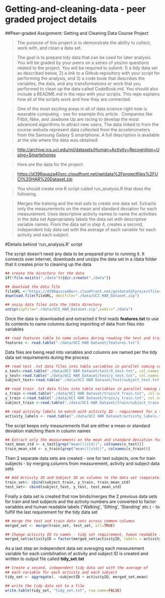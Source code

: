 # Getting-and-cleaning-data - peer graded project details
##Peer-graded Assignment: Getting and Cleaning Data Course Project

>The purpose of this project is to demonstrate the ability to collect, work with, and clean a data set.

>The goal is to prepare tidy data that can be used for later analysis. You will be graded by your peers on a series of yes/no questions related to the project. You will be required to submit: 1) a tidy data set as described below, 2) a link to a Github repository with your script for performing the analysis, and 3) a code book that describes the variables, the data, and any transformations or work that you performed to clean up the data called CodeBook.md. You should also include a README.md in the repo with your scripts. This repo explains how all of the scripts work and how they are connected.

>One of the most exciting areas in all of data science right now is wearable computing - see for example this article . Companies like Fitbit, Nike, and Jawbone Up are racing to develop the most advanced algorithms to attract new users. The data linked to from the course website represent data collected from the accelerometers from the Samsung Galaxy S smartphone. A full description is available at the site where the data was obtained:

>http://archive.ics.uci.edu/ml/datasets/Human+Activity+Recognition+Using+Smartphones

>Here are the data for the project:

>https://d396qusza40orc.cloudfront.net/getdata%2Fprojectfiles%2FUCI%20HAR%20Dataset.zip

>You should create one R script called run_analysis.R that does the following.

>Merges the training and the test sets to create one data set.
Extracts only the measurements on the mean and standard deviation for each measurement.
Uses descriptive activity names to name the activities in the data set
Appropriately labels the data set with descriptive variable names.
From the data set in step 4, creates a second, independent tidy data set with the average of each variable for each activity and each subject.

#Details behind 'run_analysis.R' script

The script doesn't need any data to be prepared prior to running it. It connects over internet, downloads and unzips the data set in a /data folder that it creates prior to cleaning up the data
``` R
## create the directory for the data
if(!file.exists("./data")){dir.create("./data")}

## download the data file
fileURL <-"https://d396qusza40orc.cloudfront.net/getdata%2Fprojectfiles%2FUCI%20HAR%20Dataset.zip"
download.file(fileURL, destfile="./data/UCI_HAR_Dataset.zip")

## unzip data files into the /data directory
unzip(zipfile="./data/UCI_HAR_Dataset.zip",exdir="./data")
```
Once the data is downloaded and extracted it first reads **features.txt** to use its contents to name columns during importing of data from files into variables
``` R
## read features table to name columns during reading the test and train data
features <- read.table("./data/UCI HAR Dataset/features.txt")
```

Data files are being read into variables and columns are named per the tidy data set requirements during the process
``` R
## read test .txt data files into table variables in parallel naming columns
x_test<-read.table("./data/UCI HAR Dataset/test/X_test.txt", col.names = features$V2)
y_test<-read.table("./data/UCI HAR Dataset/test/y_test.txt", col.names = "activityID")
subject_test<-read.table("./data/UCI HAR Dataset/test/subject_test.txt", col.names="subjectID")

## read train .txt data files into table variables in parallel naming columns
x_train <-read.table("./data/UCI HAR Dataset/train/X_train.txt", col.names = features$V2)
y_train <-read.table("./data/UCI HAR Dataset/train/y_train.txt", col.names = "activityID")
subject_train <-read.table("./data/UCI HAR Dataset/train/subject_train.txt", col.names="subjectID")

## read activity labels to match with activity ID - requirement for a tidy data set
activity_labels <- read.table("./data/UCI HAR Dataset/activity_labels.txt", col.names = c("activityID", "activityType"))
```
The script keeps only measurements that are either a mean or standard deviation matching them in column names
``` R
## Extract only the measurements on the mean and standard deviation for each measurement
test_mean_std <- x_test[grep("mean()|std()", colnames(x_test))]
train_mean_std <- x_train[grep("mean()|std()", colnames(x_train))]
``` 
Then 2 separate data sets are created - one for test subjects, one for train subjects - by merging columns from measurement, activity and subject data sets  
```R
## Add Activity ID and Subject ID as columns to the data set (separately for test and train)
train_set<- cbind(subject_train, y_train, train_mean_std)
test_set<- cbind(subject_test, y_test, test_mean_std)
``` 
Finally a data set is created that row binds/merges the 2 previous data sets for train and test subjects and the activity numbers are converted to factor variables and human readable labels ('Walking', 'Sitting', 'Standing' etc.) - to fulfill the last requirement for the tidy data set
```R
## merge the test and train data sets across common columns
merged_set <- merge(train_set, test_set, all=TRUE)

## Change activity ID to names - tidy set requirement, human readable format, factor type
merged_set$activityID = factor(merged_set$activityID, labels = activity_labels$activityType)
```
As a last step an independent data set averaging each measurement variable for each combilnation of activity and subject ID is created and written to output file called **tidy_set.txt**
```R
## Create a second, independent tidy data set with the average of 
## each variable for each activity and each subject
tidy_set <- aggregate(. ~subjectID + activityID, merged_set,mean)

## write the tidy data set to a file
write.table(tidy_set, "tidy_set.txt", row.name=FALSE)
```
